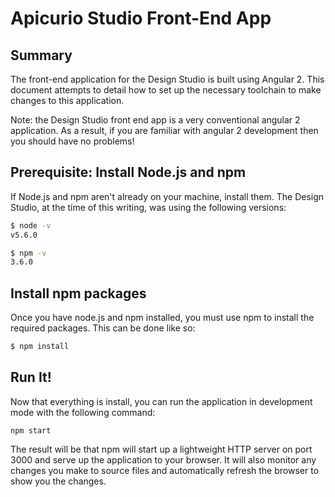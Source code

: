 # Apicurio Studio Front-End App

## Summary

The front-end application for the Design Studio is built using Angular 2.
This document attempts to detail how to set up the necessary toolchain to
make changes to this application.

Note: the Design Studio front end app is a very conventional angular 2 
application.  As a result, if you are familiar with angular 2 development
then you should have no problems!

## Prerequisite: Install Node.js and npm

If Node.js and npm aren't already on your machine, install them.  The
Design Studio, at the time of this writing, was using the following 
versions:

```bash
$ node -v
v5.6.0

$ npm -v
3.6.0
```

## Install npm packages

Once you have node.js and npm installed, you must use npm to install the
required packages.  This can be done like so:

```bash
$ npm install
```

## Run It!

Now that everything is install, you can run the application in development
mode with the following command:

```
npm start
```

The result will be that npm will start up a lightweight HTTP server on port
3000 and serve up the application to your browser.  It will also monitor
any changes you make to source files and automatically refresh the browser
to show you the changes.